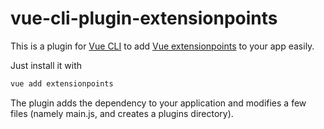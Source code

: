 # vue-cli-plugin-extensionpoints

This is a plugin for [Vue CLI](https://cli.vuejs.org) to add [Vue extensionpoints](https://github.com/nerdocs/vue-extensionpoints) to your app easily.

Just install it with

```bash
vue add extensionpoints
```

The plugin adds the dependency to your application and modifies a few files (namely main.js, and creates a plugins directory).
